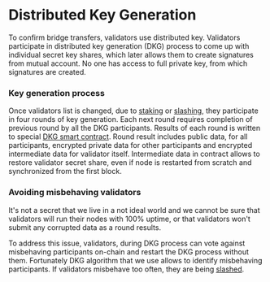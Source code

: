 # Distributed Key Generation

To confirm bridge transfers, validators use distributed key. Validators participate in distributed key generation (DKG) process to come up with individual secret key shares, which later allows them to create signatures from mutual account. No one has access to full private key, from which signatures are created.

### Key generation process

Once validators list is changed, due to [staking](../validation/becoming-a-validator.md) or [slashing](../validation/slashing.md), they participate in four rounds of key generation. Each next round requires completion of previous round by all the DKG participants. Results of each round is written to special [DKG smart contract](https://gitlab.com/chainfusion/chainfusion-contracts/-/blob/main/contracts/system/DKG.sol). Round result includes public data, for all participants, encrypted private data for other participants and encrypted intermediate data for validator itself. Intermediate data in contract allows to restore validator secret share, even if node is restarted from scratch and synchronized from the first block.

### Avoiding misbehaving validators

It's not a secret that we live in a not ideal world and we cannot be sure that validators will run their nodes with 100% uptime, or that validators won't submit any corrupted data as a round results.

To address this issue, validators, during DKG process can vote against misbehaving participants on-chain and restart the DKG process without them. Fortunately DKG algorithm that we use allows to identify misbehaving participants. If validators misbehave too often, they are being [slashed](../validation/slashing.md).
